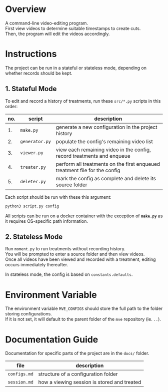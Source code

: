 # Overview

A command-line video-editing program.  
First view videos to determine suitable timestamps to create cuts.  
Then, the program will edit the videos accordingly.

# Instructions

The project can be run in a stateful or stateless mode, depending on whether records should be kept.

## 1. Stateful Mode

To edit and record a history of treatments, run these `src/*.py` scripts in this order:

| no. | script         | description                                                                |
| --- | -------------- | -------------------------------------------------------------------------- |
| 1.  | `make.py`      | generate a new configuration in the project history                        |
| 2.  | `generator.py` | populate the config's remaining video list                                 |
| 3.  | `viewer.py`    | view each remaining video in the config, record treatments and enqueue     |
| 4.  | `treater.py`   | perform all treatments on the first enqueued treatment file for the config |
| 5.  | `deleter.py`   | mark the config as complete and delete its source folder                   |

Each script should be run with these this argument:

```sh
python3 script.py config
```

All scripts can be run on a docker container with the exception of **`make.py`** as it requires OS-specific path information.

## 2. Stateless Mode

Run `moment.py` to run treatments without recording history.  
You will be prompted to enter a source folder and then view videos.  
Once all videos have been viewed and recorded with a treatment, editing occurs immediately thereafter.

In stateless mode, the config is based on `constants.defaults`.

# Environment Variable

The environment variable `MVE_CONFIGS` should store the full path to the folder storing configurations.  
If it is not set, it will default to the parent folder of the `mve` repository (ie. `..`).

# Documentation Guide

Documentation for specific parts of the project are in the `docs/` folder.

| file         | description                                 |
| ------------ | ------------------------------------------- |
| `configs.md` | structure of a configuration folder         |
| `session.md` | how a viewing session is stored and treated |
